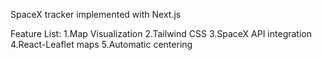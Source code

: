 SpaceX tracker implemented with Next.js

Feature List:
1.Map Visualization
2.Tailwind CSS
3.SpaceX API integration
4.React-Leaflet maps
5.Automatic centering
